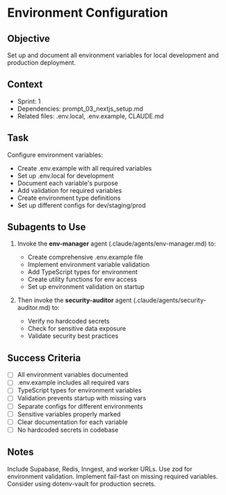 # Environment Configuration

## Objective

Set up and document all environment variables for local development and production deployment.

## Context

- Sprint: 1
- Dependencies: prompt_03_nextjs_setup.md
- Related files: .env.local, .env.example, CLAUDE.md

## Task

Configure environment variables:

- Create .env.example with all required variables
- Set up .env.local for development
- Document each variable's purpose
- Add validation for required variables
- Create environment type definitions
- Set up different configs for dev/staging/prod

## Subagents to Use

1. Invoke the **env-manager** agent (.claude/agents/env-manager.md) to:
   - Create comprehensive .env.example file
   - Implement environment variable validation
   - Add TypeScript types for environment
   - Create utility functions for env access
   - Set up environment validation on startup

2. Then invoke the **security-auditor** agent (.claude/agents/security-auditor.md) to:
   - Verify no hardcoded secrets
   - Check for sensitive data exposure
   - Validate security best practices

## Success Criteria

- [ ] All environment variables documented
- [ ] .env.example includes all required vars
- [ ] TypeScript types for environment variables
- [ ] Validation prevents startup with missing vars
- [ ] Separate configs for different environments
- [ ] Sensitive variables properly marked
- [ ] Clear documentation for each variable
- [ ] No hardcoded secrets in codebase

## Notes

Include Supabase, Redis, Inngest, and worker URLs. Use zod for environment validation. Implement fail-fast on missing required variables. Consider using dotenv-vault for production secrets.
